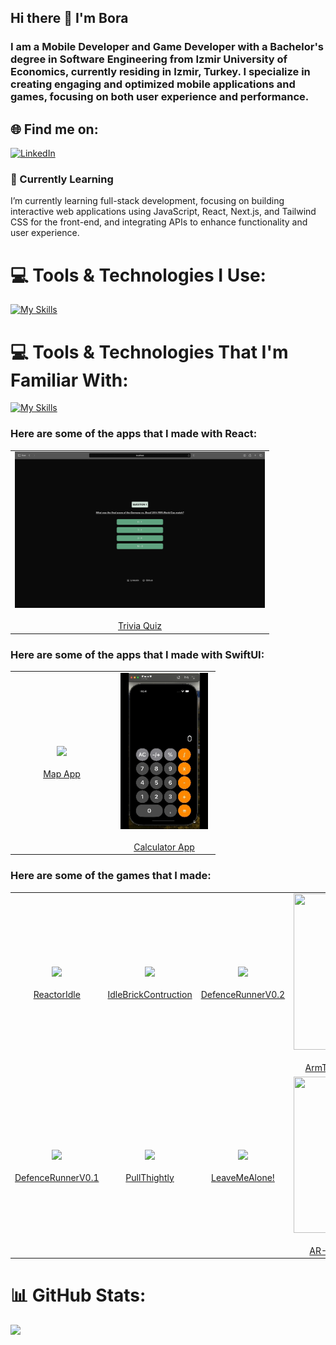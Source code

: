 ## Hi there 👋 I'm Bora

### I am a Mobile Developer and Game Developer with a Bachelor's degree in Software Engineering from Izmir University of Economics, currently residing in Izmir, Turkey. I specialize in creating engaging and optimized mobile applications and games, focusing on both user experience and performance.
## 🌐 Find me on:
[![LinkedIn](https://img.shields.io/badge/LinkedIn-%230077B5.svg?logo=linkedin&logoColor=white)](https://linkedin.com/in/bora-ozkoc) 
### 🌱 Currently Learning
I’m currently learning full-stack development, focusing on building interactive web applications using JavaScript, React, Next.js, and Tailwind CSS for the front-end, and integrating APIs to enhance functionality and user experience.

# 💻 Tools & Technologies I Use:
[![My Skills](https://skillicons.dev/icons?i=swift,react,js,ts,next,unity,cs,github,stackoverflow,visualstudio,vscode,md)](https://github.com/BoraOzkoc)

# 💻 Tools & Technologies That I'm Familiar With:
[![My Skills](https://skillicons.dev/icons?i=cpp,python,unreal,java)](https://github.com/BoraOzkoc)
### Here are some of the apps that I made with React:
<table>
  <tr>
    <td align="center" height="200" width ="400">
    <div><img src="https://github.com/BoraOzkoc/React-Quiz/blob/main/TriviaQuizScreenshot.png"  height="250"></div>
        <br/>
      <a href="https://github.com/BoraOzkoc/React-Quiz">
    Trivia Quiz
      </a>
    </td>
  </tr>
</table>

### Here are some of the apps that I made with SwiftUI:

<table>
  <tr>
    <td align="center" height="250" width ="150">
    <div><img src="https://github.com/BoraOzkoc/SwiftUiMapApp/blob/8c73ef84a354bf42299e1fb33c85c7a11d2af104/Ekran%20Kaydı%202024-08-23%2022.07.03.gif"  height="250"></div>
        <br/>
      <a href="https://github.com/BoraOzkoc/SwiftUiMapApp">
    Map App
      </a>
    </td>
    <td align="center" height="250" width ="150">
        <div><img src="https://github.com/BoraOzkoc/Calculator/blob/main/Calculator%20App%20Video-2.gif"  height="250"></div>
        <br/>
      <a href="https://github.com/BoraOzkoc/Calculator">
    Calculator App
      </a>
    </td>
  </tr>
</table>


### Here are some of the games that I made:


<table>
  <tr>
    <td align="center" height="250" width ="250">
        <div class="grid-item"><img src="https://github.com/BoraOzkoc/ReactorIdle/blob/main/ReactorIdle.gif"  height="250"></div>
        <br />
              <a href="https://github.com/BoraOzkoc">
        ReactorIdle    
      </a>
    </td>
   <td align="center" height="250">
        <div class="grid-item"><img src="https://github.com/BoraOzkoc/IdleBrickContruction/blob/main/IdleBrickContruction.gif"  height="250"></div>
        <br />
              <a href="https://github.com/BoraOzkoc">
        IdleBrickContruction
      </a>
    </td>
    <td align="center" height="250">
        <div class="grid-item"><img src="https://github.com/BoraOzkoc/DefenceRunnerV0.2/blob/main/DefenceRunnerV0_2.gif"  height="250"></div>
        <br />
              <a href="https://github.com/BoraOzkoc">
        DefenceRunnerV0.2
      </a>
      <td align="center" height="250">
        <div class="grid-item"><img src="https://github.com/BoraOzkoc/ArmThemUp/blob/main/ArmThem_Up.gif" width ="120" height="250"></div>
        <br />
              <a href="https://github.com/BoraOzkoc">
        ArmThemUp      
      </a>
    </td>
    <td align="center" height="250">
        <div class="grid-item"><img src="https://github.com/BoraOzkoc/WeightTextBattle/blob/main/WeightTextBattle.gif" width ="120" height="250"></div>
        <br />
              <a href="https://github.com/BoraOzkoc">
        WeightTextBattle
      </a>
    </td>
    <td align="center" height="250">
        <div class="grid-item"><img src="https://github.com/BoraOzkoc/SlingShotMerge/blob/main/SlingShotMerge.gif" width ="120" height="250"></div>
        <br />
              <a href="https://github.com/BoraOzkoc">
        SlingShotMerge
      </a>
    </td>
    </td>

  </tr>
  <tr>
  <td align="center" height="250">
        <div class="grid-item"><img src="https://github.com/BoraOzkoc/DefenceRunnerV0.1/blob/main/DefenceRunnerV0_1.gif"  height="250"></div>
        <br />
              <a href="https://github.com/BoraOzkoc">
        DefenceRunnerV0.1
      </a>
    </td>
   <td align="center" height="250">
        <div class="grid-item"><img src="https://github.com/BoraOzkoc/PullThightly/blob/main/PullTightly.gif"  height="250"></div>
        <br />
              <a href="https://github.com/BoraOzkoc">
        PullThightly
      </a>
    </td>
    <td align="center" height="250">
        <div class="grid-item"><img src="https://github.com/BoraOzkoc/LeaveMeAlone/blob/main/LeaveMeAlone.gif"  height="250"></div>
        <br />
              <a href="https://github.com/BoraOzkoc">
        LeaveMeAlone!
      </a>
      <td align="center" height="250" width ="200">
        <div class="grid-item"><img src="https://github.com/BoraOzkoc/AR-DEMO-/blob/main/AR_DEMO.gif" width ="120" height="250"></div>
        <br />
              <a href="https://github.com/BoraOzkoc">
        AR-DEMO        
      </a>
    </td>
    <td align="center" height="250">
        <div class="grid-item"><img src="https://github.com/BoraOzkoc/CashierRun/blob/main/CashierRun.gif"  height="250"></div>
        <br />
              <a href="https://github.com/BoraOzkoc">
        CashierRun    
      </a>
    </td>
    <td align="center" height="250">
        <div class="grid-item"><img src="https://github.com/BoraOzkoc/PushThemForward/blob/main/PushThemForward_MOV_AdobeExpress.gif" width ="120" height="250"></div>
        <br />
              <a href="https://github.com/BoraOzkoc">
        PushThemForward
      </a>
    </td>
  </tr>
</table>


# 📊 GitHub Stats:
![](https://github-readme-streak-stats.herokuapp.com/?user=BoraOzkoc&theme=gruvbox&hide_border=false)<br/>





